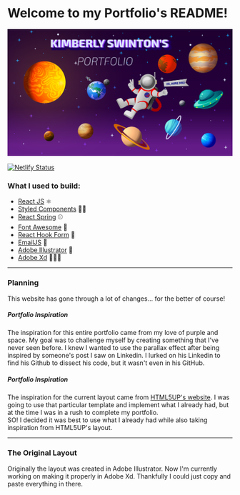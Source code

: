 # Welcome to my Portfolio's README!

[![Kimberly's Portfolio Banner](./public/image_preview.png)](https://ksswinton.com)

[![Netlify Status](https://api.netlify.com/api/v1/badges/cac26ca8-b7df-4185-b861-32225b28a58f/deploy-status)](https://ksswinton.com)

### What I used to build:
- [React JS](https://reactjs.org/) ⚛️
- [Styled Components](https://styled-components.com/) 💅🏾
- [React Spring](https://react-spring.io/) ⚾️
- [Font Awesome](https://fontawesome.com/) 🦄
- [React Hook Form](https://react-hook-form.com/) 📑
- [EmailJS](https://www.emailjs.com/) 📩
- [Adobe Illustrator](https://www.adobe.com/products/illustrator.html?sdid=KKQML&mv=search&ef_id=Cj0KCQiA3rKQBhCNARIsACUEW_Yh7dlG8dqV0vHNKzruduZMxZJhgz5zqjA5W4656evzL3GzCtPrqwUaAm67EALw_wcB%253AG%253As&s_kwcid=AL%213085%213%21442365417815%21e%21%21g%21%21adobe%2520illustrator%211711729586%2170905759510&gclid=Cj0KCQiA3rKQBhCNARIsACUEW_Yh7dlG8dqV0vHNKzruduZMxZJhgz5zqjA5W4656evzL3GzCtPrqwUaAm67EALw_wcB) 🎨
- [Adobe Xd](https://www.adobe.com/creativecloud/business/teams.html?sdid=B16P3W9X&mv=search&ef_id=Cj0KCQiA3rKQBhCNARIsACUEW_b3Y6Jy3uPgB9cT7APVEO-UWqn3Yg1EDjiKkGlmEkFD3PkgDBRBW1oaAqBLEALw_wcB:G:s&s_kwcid=AL!3085!3!566814725673!e!!g!!adobe%20xd!15482932269!136265041128) 👩🏾‍🎨
---
### Planning

This website has gone through a lot of changes... for the better of course! 

##### Portfolio Inspiration
The inspiration for this entire portfolio came from my love of purple and space. My goal was to challenge myself by creating something that I've never seen before. I knew I wanted to use the parallax effect after being inspired by someone's post I saw on Linkedin. I lurked on his Linkedin to find his Github to dissect his code, but it wasn't even in his GitHub.

##### Portfolio Inspiration
The inspiration for the current layout came from [HTML5UP's website](https://html5up.net/paradigm-shift). I was going to use that particular template and implement what I already had, but at the time I was in a rush to complete my portfolio. 
<br> 
SO! I decided it was best to use what I already had while also taking inspiration from HTML5UP's layout. 

---
### The Original Layout

Originally the layout was created in Adobe Illustrator. Now I'm currently working on making it properly in Adobe Xd. Thankfully I could just copy and paste everything in there.



